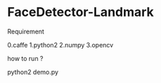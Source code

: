 # FaceDetector-Landmark


Requirement

0.caffe
1.python2
2.numpy
3.opencv

how to run ?

python2 demo.py

